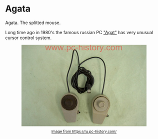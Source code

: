 # Agata
Agata. The splitted mouse.


Long time ago in 1980's the famous russian PC ["Agat"](http://agatcomp.ru/agat/index.shtml) has very unusual cursor control system. 

<p align="center"><img src="img/agat.jpg"/><br>
<sub><a href="https://ru.pc-history.com/">Image from https://ru.pc-history.com/</a></sub>
</p>